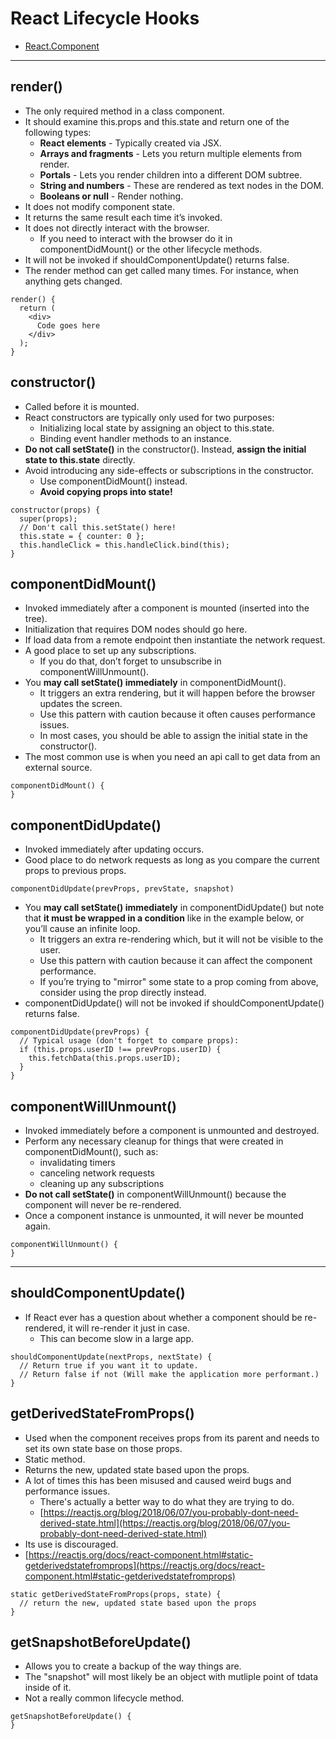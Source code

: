# React Lifecycle Hooks
- [React.Component](https://reactjs.org/docs/react-component.html)

---

## render()
- The only required method in a class component.
- It should examine this.props and this.state and return one of the following types:
  - **React elements** - Typically created via JSX.
  - **Arrays and fragments** - Lets you return multiple elements from render.
  - **Portals** - Lets you render children into a different DOM subtree.
  - **String and numbers** - These are rendered as text nodes in the DOM.
  - **Booleans or null** - Render nothing.
- It does not modify component state.
- It returns the same result each time it’s invoked.
- It does not directly interact with the browser.
  - If you need to interact with the browser do it in componentDidMount() or the other lifecycle methods.
- It will not be invoked if shouldComponentUpdate() returns false.
- The render method can get called many times. For instance, when anything gets changed.
```
render() {
  return (
    <div>
      Code goes here
    </div>
  );
}
```

## constructor() 
- Called before it is mounted.
- React constructors are typically only used for two purposes:
  - Initializing local state by assigning an object to this.state.
  - Binding event handler methods to an instance.
- **Do not call setState()** in the constructor(). Instead, **assign the initial state to this.state** directly.
- Avoid introducing any side-effects or subscriptions in the constructor. 
  - Use componentDidMount() instead.
  - **Avoid copying props into state!**
```
constructor(props) {
  super(props);
  // Don't call this.setState() here!
  this.state = { counter: 0 };
  this.handleClick = this.handleClick.bind(this);
}
```

## componentDidMount()
- Invoked immediately after a component is mounted (inserted into the tree).
- Initialization that requires DOM nodes should go here.
- If load data from a remote endpoint then instantiate the network request.
- A good place to set up any subscriptions.
  - If you do that, don’t forget to unsubscribe in componentWillUnmount().
- You **may call setState() immediately** in componentDidMount().
  - It triggers an extra rendering, but it will happen before the browser updates the screen. 
  - Use this pattern with caution because it often causes performance issues.
  - In most cases, you should be able to assign the initial state in the constructor().
- The most common use is when you need an api call to get data from an external source.
```
componentDidMount() {
}
```

## componentDidUpdate()
- Invoked immediately after updating occurs.
- Good place to do network requests as long as you compare the current props to previous props.
```
componentDidUpdate(prevProps, prevState, snapshot)
```
- You **may call setState() immediately** in componentDidUpdate() but note that **it must be wrapped in a condition** like in the example below, or you’ll cause an infinite loop.
  - It triggers an extra re-rendering which, but it will not be visible to the user.
  - Use this pattern with caution because it can affect the component performance.
  - If you’re trying to "mirror" some state to a prop coming from above, consider using the prop directly instead. 
- componentDidUpdate() will not be invoked if shouldComponentUpdate() returns false.
```
componentDidUpdate(prevProps) {
  // Typical usage (don't forget to compare props):
  if (this.props.userID !== prevProps.userID) {
    this.fetchData(this.props.userID);
  }
}
```

## componentWillUnmount()

- Invoked immediately before a component is unmounted and destroyed.
- Perform any necessary cleanup for things that were created in componentDidMount(), such as:
  - invalidating timers
  - canceling network requests
  - cleaning up any subscriptions
- **Do not call setState()** in componentWillUnmount() because the component will never be re-rendered.
- Once a component instance is unmounted, it will never be mounted again.
```
componentWillUnmount() {
}
```

---

## shouldComponentUpdate()
- If React ever has a question about whether a component should be re-rendered, it will re-render it just in case.
  - This can become slow in a large app.
```
shouldComponentUpdate(nextProps, nextState) {
  // Return true if you want it to update.
  // Return false if not (Will make the application more performant.)
}
```

## getDerivedStateFromProps()

- Used when the component receives props from its parent and needs to set its own state base on those props.
- Static method.
- Returns the new, updated state based upon the props.
- A lot of times this has been misused and caused weird bugs and performance issues.
  - There's actually a better way to do what they are trying to do.
  - [https://reactjs.org/blog/2018/06/07/you-probably-dont-need-derived-state.html](https://reactjs.org/blog/2018/06/07/you-probably-dont-need-derived-state.html)
- Its use is discouraged.
- [https://reactjs.org/docs/react-component.html#static-getderivedstatefromprops](https://reactjs.org/docs/react-component.html#static-getderivedstatefromprops)

```
static getDerivedStateFromProps(props, state) {
  // return the new, updated state based upon the props
}
```

## getSnapshotBeforeUpdate()

- Allows you to create a backup of the way things are.
- The "snapshot" will most likely be an object with mutliple point of tdata inside of it.
- Not a really common lifecycle method.

```
getSnapshotBeforeUpdate() {
}
```
